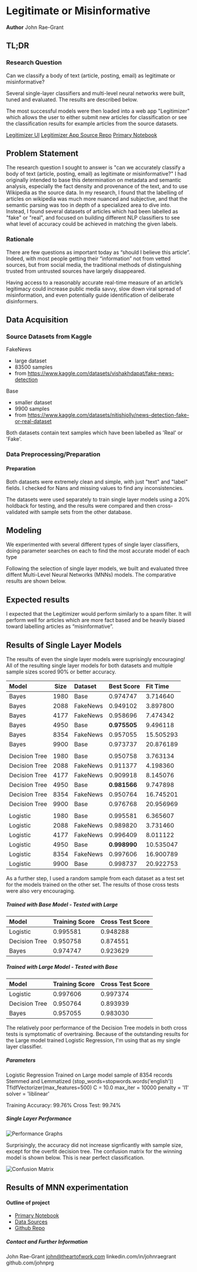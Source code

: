 # Legitimate or Misinformative

**Author**
John Rae-Grant

## TL;DR

### Research Question
Can we classify a body of text (article, posting, email) as legitimate or misinformative?

Several single-layer classifiers and multi-level neural networks were built, tuned and evaluated.  The results are described below.

The most successful models were then loaded into a web app "Legitimizer" which allows the user to either submit new articles for classification or see the classification results for example articles from the source datasets.  

[Legitimizer UI](https://huggingface.co/spaces/johnprg/Legitimizer)
[Legitimizer App Source Repo](https://huggingface.co/spaces/johnprg/Legitimizer/tree/main)
[Primary Notebook](./Legit.ipynb)


## Problem Statement

The research question I sought to answer is "can we accurately classify a body of text (article, posting, email) as legitimate or misinformative?" I had originally intended to base this determination on metadata and semantic analysis, especially the fact density and provenance of the text, and to use Wikipedia as the source data.  In my research, I found that the labelling of articles on wikipedia was much more nuanced and subjective, and that the semantic parsing was too in depth of a specialized area to dive into.  Instead, I found several datasets of articles which had been labelled as "fake" or "real", and focused on building different NLP classifiers to see what level of accuracy could be achieved in matching the given labels.

### Rationale
There are few questions as important today as “should I believe this article”.  Indeed, with most people getting their “information” not from vetted sources, but from social media, the traditional methods of distinguishing trusted from untrusted sources have largely disappeared.  

Having access to a reasonably accurate real-time measure of an article’s legitimacy could increase public media savvy, slow down viral spread of misinformation, and even potentially guide identification of deliberate disinformers.

## Data Acquisition

### Source Datasets from Kaggle
FakeNews 
* large dataset 
* 83500 samples 
* from https://www.kaggle.com/datasets/vishakhdapat/fake-news-detection

Base 
* smaller dataset 
* 9900 samples 
* from https://www.kaggle.com/datasets/nitishjolly/news-detection-fake-or-real-dataset

Both datasets contain text samples which have been labelled as 'Real' or 'Fake'.

### Data Preprocessing/Preparation

#### Preparation
Both datasets were extremely clean and simple, with just "text" and "label" fields.  I checked for Nans and missing values to find any inconsistencies.

The datasets were used separately to train single layer models using a 20% holdback for testing, and the results were compared and then cross-validated with sample sets from the other database.



## Modeling
We experimented with several different types of single layer classifiers, doing parameter searches on each to find the most accurate model of each type

Following the selection of single layer models, we built and evaluated three diffent Multi-Level Neural Networks (MNNs) models.  The comparative results are shown below.


## Expected results
I expected that the Legitimizer would perform similarly to a spam filter.  It will perform well for articles which are more fact based and be heavily biased toward labelling articles as “misinformative”.

## Results of Single Layer Models
The results of even the single layer models were suprisingly encouraging!  All of the resulting single layer models for both datasets and multiple sample sizes scored 90% or better accuracy.  

| Model         | Size | Dataset  | Best Score | Fit Time   |
|:---------------|------|:----------|------------|:------------|
| Bayes         | 1980 | Base     | 0.974747   | 3.714640   |
| Bayes         | 2088 | FakeNews | 0.949102   | 3.897800   |
| Bayes         | 4177 | FakeNews | 0.958696   | 7.474342   |
| Bayes         | 4950 | Base     | __0.975505__   | 9.496118   |
| Bayes         | 8354 | FakeNews | 0.957055   | 15.505293  |
| Bayes         | 9900 | Base     | 0.973737   | 20.876189  |
|               |      |          |            |            |
| Decision Tree | 1980 | Base     | 0.950758   | 3.763134   |
| Decision Tree | 2088 | FakeNews | 0.911377   | 4.198360   |
| Decision Tree | 4177 | FakeNews | 0.909918   | 8.145076   |
| Decision Tree | 4950 | Base     | __0.981566__   | 9.747898   |
| Decision Tree | 8354 | FakeNews | 0.950764   | 16.745201  |
| Decision Tree | 9900 | Base     | 0.976768   | 20.956969  |
|               |      |          |            |            |
| Logistic      | 1980 | Base     | 0.995581   | 6.365607   |
| Logistic      | 2088 | FakeNews | 0.989820   | 3.731460   |
| Logistic      | 4177 | FakeNews | 0.996409   | 8.011122   |
| Logistic      | 4950 | Base     | __0.998990__   | 10.535047  |
| Logistic      | 8354 | FakeNews | 0.997606   | 16.900789  |
| Logistic      | 9900 | Base     | 0.998737   | 20.922753  |

As a further step, I used a random sample from each dataset as a test set for the models trained on the other set.  The results of those cross tests were also very encouraging.

##### Trained with Base Model - Tested with Large

| Model          | Training Score | Cross Test Score |
|:---------------|:---------------|:-----------------|
| Logistic       | 0.995581       | 0.948288         |
| Decision Tree  | 0.950758       | 0.874551         |
| Bayes          | 0.974747       | 0.923629         |


##### Trained with Large Model - Tested with Base
| Model          | Training Score | Cross Test Score |
|:---------------|:---------------|:-----------------|
| Logistic       | 0.997606       | 0.997374         |
| Decision Tree  | 0.950764       | 0.893939         |
| Bayes          | 0.957055       | 0.983030         |

The relatively poor performance of the Decision Tree models in both cross tests is symptomatic of overtraining.  Because of the outstanding results for the Large model trained Logistic Regression, I'm using that as my single layer classifier.

##### Parameters
Logistic Regression
Trained on Large model sample of 8354 records
Stemmed and Lemmatized (stop_words=stopwords.words('english'))
TfidfVectorizer(max_features=500)
C = 10.0
max_iter = 10000
penalty = 'l1'
solver = 'liblinear'

Training Accuracy: 99.76%
Cross Test:        99.74%

##### Single Layer Performance
![Performance Graphs](./images/model_comparison.png)

Surprisingly, the accuracy did not increase signficantly with sample size, except for the overfit decision tree.  The confusion matrix for the winning model is shown below.  This is near perfect classification.

![Confusion Matrix](./images/confusion_matrix.png)

## Results of MNN experimentation



#### Outline of project

- [Primary Notebook](./Legit.ipynb)
- [Data Sources](./data)
- [Github Repo](https://github.com/johnprg/Legit)

##### Contact and Further Information
John Rae-Grant
john@theartofwork.com
linkedin.com/in/johnraegrant
github.com/johnprg
